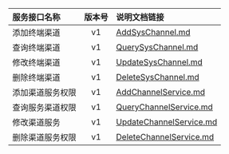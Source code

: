   
| 服务接口名称 | 版本号 | 说明文档链接 |  
| :----------------- | :-----: | :---------------- |  
| 添加终端渠道 | v1 | [AddSysChannel.md](https://github.com/Zhang-Monica/gitMd/blob/master/EpeisPlat/PlatChannelServiceServer/AddSysChannel.md) |  
| 查询终端渠道 | v1 | [QuerySysChannel.md](https://github.com/Zhang-Monica/gitMd/blob/master/EpeisPlat/PlatChannelServiceServer/QuerySysChannel.md) |  
| 修改终端渠道 | v1 | [UpdateSysChannel.md](https://github.com/Zhang-Monica/gitMd/blob/master/EpeisPlat/PlatChannelServiceServer/UpdateSysChannel.md) |  
| 删除终端渠道 | v1 | [DeleteSysChannel.md](https://github.com/Zhang-Monica/gitMd/blob/master/EpeisPlat/PlatChannelServiceServer/DeleteSysChannel.md) |  
| 添加渠道服务权限 | v1 | [AddChannelService.md](https://github.com/Zhang-Monica/gitMd/blob/master/EpeisPlat/PlatChannelServiceServer/AddChannelService.md) |  
| 查询服务渠道权限 | v1 | [QueryChannelService.md](https://github.com/Zhang-Monica/gitMd/blob/master/EpeisPlat/PlatChannelServiceServer/QueryChannelService.md) |  
| 修改渠道服务 | v1 | [UpdateChannelService.md](https://github.com/Zhang-Monica/gitMd/blob/master/EpeisPlat/PlatChannelServiceServer/UpdateChannelService.md) |  
| 删除渠道服务权限 | v1 | [DeleteChannelService.md](https://github.com/Zhang-Monica/gitMd/blob/master/EpeisPlat/PlatChannelServiceServer/DeleteChannelService.md) |  
  
